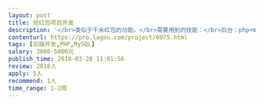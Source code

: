 ```yaml
---                
layout: post       
title: 抢红包项目开发           
description: '</br>类似于千米红包的功能。</br>需要用到的技能：</br>后台：php+mysql</br>前端：Ionic （需打包成混合app）</br>'     
contenturl: https://pro.lagou.com/project/6975.html      
tags: [后端开发,PHP,MySQL]            
salary: 3000-5000元          
publish_time: 2018-03-28 11:01:56         
review: 2018人                   
apply: 5人                   
recommend: 1人                   
time_range: 1-2周              
---                 
```

